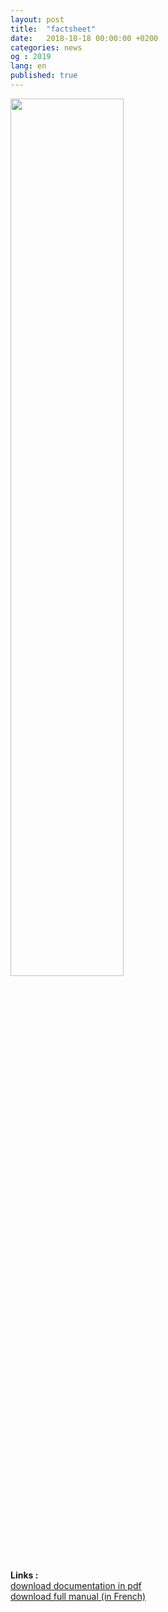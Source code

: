 ```yaml
---
layout: post
title:  "factsheet"
date:   2018-10-18 00:00:00 +0200
categories: news
og : 2019
lang: en
published: true
---
```


<a href="{{ site.baseurl }}/images/doc_hack_howto/Guide_hackathon_en.pdf" target=""><img src="{{ site.baseurl }}/images/doc_hack_howto/howto_hackathon_en.png" width="60%" alt="" class="imgspace" /></a>

<strong>Links :</strong><br>
<a href="{{ site.baseurl }}/images/doc_hack_howto/Guide_hackathon_fr.pdf" target="">download documentation in pdf</a>
<br>
<a href="{{ site.baseurl }}/images/doc_hack_howto/Guide_du_Hackathon_versionlongue.pdf" target="">download full manual (in French)</a>
